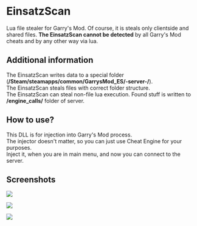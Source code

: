 # EinsatzScan
Lua file stealer for Garry's Mod. Of course, it is steals only clientside and shared files. **The EinsatzScan cannot be detected** by all Garry's Mod cheats and by any other way via lua.

## Additional information
The EinsatzScan writes data to a special folder (**/Steam/steamapps/common/GarrysMod_ES/-server-/**).\
The EinsatzScan steals files with correct folder structure.\
The EinsatzScan can steal non-file lua execution. Found stuff is written to **/engine_calls/** folder of server.
  
## How to use?
This DLL is for injection into Garry's Mod process.\
The injector doesn't matter, so you can just use Cheat Engine for your purposes.\
Inject it, when you are in main menu, and now you can connect to the server.

## Screenshots
![](https://i.imgur.com/PQHUQPv.png)

![](https://i.imgur.com/z3MjMIP.png)

![](https://i.imgur.com/YPjgfaZ.png)
